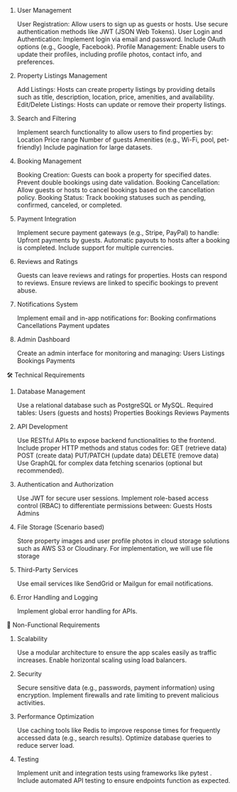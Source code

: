 1. User Management

    User Registration:
        Allow users to sign up as guests or hosts.
        Use secure authentication methods like JWT (JSON Web Tokens).
    User Login and Authentication:
        Implement login via email and password.
        Include OAuth options (e.g., Google, Facebook).
    Profile Management:
        Enable users to update their profiles, including profile photos, contact info, and preferences.

2. Property Listings Management

    Add Listings:
        Hosts can create property listings by providing details such as title, description, location, price, amenities, and availability.
    Edit/Delete Listings:
        Hosts can update or remove their property listings.

3. Search and Filtering

    Implement search functionality to allow users to find properties by:
        Location
        Price range
        Number of guests
        Amenities (e.g., Wi-Fi, pool, pet-friendly)
    Include pagination for large datasets.

4. Booking Management

    Booking Creation:
        Guests can book a property for specified dates.
        Prevent double bookings using date validation.
    Booking Cancellation:
        Allow guests or hosts to cancel bookings based on the cancellation policy.
    Booking Status:
        Track booking statuses such as pending, confirmed, canceled, or completed.

5. Payment Integration

    Implement secure payment gateways (e.g., Stripe, PayPal) to handle:
        Upfront payments by guests.
        Automatic payouts to hosts after a booking is completed.
    Include support for multiple currencies.

6. Reviews and Ratings

    Guests can leave reviews and ratings for properties.
    Hosts can respond to reviews.
    Ensure reviews are linked to specific bookings to prevent abuse.

7. Notifications System

    Implement email and in-app notifications for:
        Booking confirmations
        Cancellations
        Payment updates

8. Admin Dashboard

    Create an admin interface for monitoring and managing:
        Users
        Listings
        Bookings
        Payments

🛠️ Technical Requirements
1. Database Management

    Use a relational database such as PostgreSQL or MySQL.
    Required tables:
        Users (guests and hosts)
        Properties
        Bookings
        Reviews
        Payments

2. API Development

    Use RESTful APIs to expose backend functionalities to the frontend.
    Include proper HTTP methods and status codes for:
        GET (retrieve data)
        POST (create data)
        PUT/PATCH (update data)
        DELETE (remove data)
    Use GraphQL for complex data fetching scenarios (optional but recommended).

3. Authentication and Authorization

    Use JWT for secure user sessions.
    Implement role-based access control (RBAC) to differentiate permissions between:
        Guests
        Hosts
        Admins

4. File Storage (Scenario based)

    Store property images and user profile photos in cloud storage solutions such as AWS S3 or Cloudinary. For implementation, we will use file storage

5. Third-Party Services

    Use email services like SendGrid or Mailgun for email notifications.

6. Error Handling and Logging

    Implement global error handling for APIs.

🚀 Non-Functional Requirements
1. Scalability

    Use a modular architecture to ensure the app scales easily as traffic increases.
    Enable horizontal scaling using load balancers.

2. Security

    Secure sensitive data (e.g., passwords, payment information) using encryption.
    Implement firewalls and rate limiting to prevent malicious activities.

3. Performance Optimization

    Use caching tools like Redis to improve response times for frequently accessed data (e.g., search results).
    Optimize database queries to reduce server load.

4. Testing

    Implement unit and integration tests using frameworks like pytest .
    Include automated API testing to ensure endpoints function as expected.